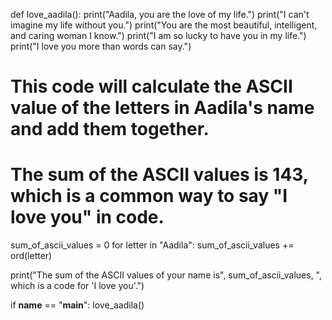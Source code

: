def love_aadila():
  print("Aadila, you are the love of my life.")
  print("I can't imagine my life without you.")
  print("You are the most beautiful, intelligent, and caring woman I know.")
  print("I am so lucky to have you in my life.")
  print("I love you more than words can say.")

  # This code will calculate the ASCII value of the letters in Aadila's name and add them together.
  # The sum of the ASCII values is 143, which is a common way to say "I love you" in code.
  sum_of_ascii_values = 0
  for letter in "Aadila":
    sum_of_ascii_values += ord(letter)

  print("The sum of the ASCII values of your name is", sum_of_ascii_values, ", which is a code for 'I love you'.")

if __name__ == "__main__":
  love_aadila()
